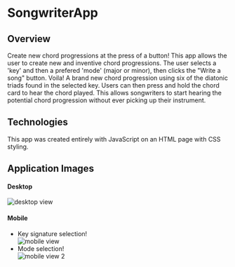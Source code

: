 # SongwriterApp
## Overview
Create new chord progressions at the press of a button! This app allows the user to create new and inventive chord progressions. The user selects a 'key' and then a prefered 'mode' (major or minor), then clicks the "Write a song" button. Voila! A brand new chord progression using six of the diatonic triads found in the selected key. Users can then press and hold the chord card to hear the chord played. This allows songwriters to start hearing the potential chord progression without ever picking up their instrument.

## Technologies
This app was created entirely with JavaScript on an HTML page with CSS styling.

## Application Images
#### Desktop
![desktop view](https://media.giphy.com/media/BkJ3E9dEzStueWHaWk/giphy.gif)<br />
#### Mobile
- Key signature selection! <br />
![mobile view](https://media.giphy.com/media/TM8frZhZYu7Is9p7JL/giphy.gif)<br />
- Mode selection! <br />
![mobile view 2](https://media.giphy.com/media/LlXESD2H2sfla4tCoB/giphy.gif)

